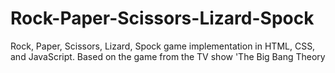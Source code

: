 # Rock-Paper-Scissors-Lizard-Spock
Rock, Paper, Scissors, Lizard, Spock game implementation in HTML, CSS, and JavaScript. Based on the game from the TV show 'The Big Bang Theory
